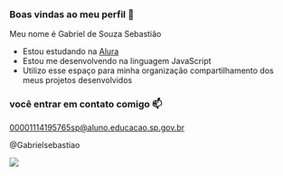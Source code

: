 ### Boas vindas ao meu perfil 💙

Meu nome é Gabriel de Souza Sebastião

- Estou estudando na [Alura](https://www.alura.br)
- Estou me desenvolvendo na linguagem JavaScript
- Utilizo esse espaço para minha organização compartilhamento dos meus projetos desenvolvidos

### você entrar em contato comigo 📫

00001114195765sp@aluno.educacao.sp.gov.br

@Gabrielsebastiao

![](https://media1.tenor.com/m/mCiM7CmGGI4AAAAC/naruto.gif)

